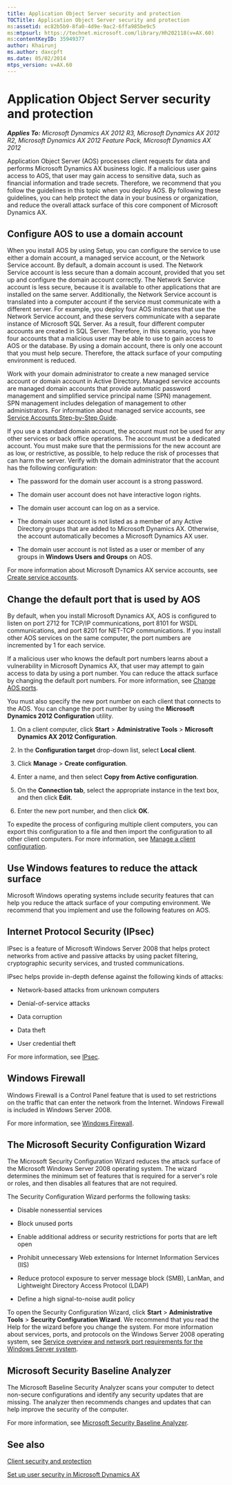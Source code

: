 ```yaml
---
title: Application Object Server security and protection
TOCTitle: Application Object Server security and protection
ms:assetid: ec82b5b9-8fa0-4d9e-9ac2-6ffa985be9c5
ms:mtpsurl: https://technet.microsoft.com/library/Hh202118(v=AX.60)
ms:contentKeyID: 35949377
author: Khairunj
ms.author: daxcpft
ms.date: 05/02/2014
mtps_version: v=AX.60
---
```


# Application Object Server security and protection 


_**Applies To:** Microsoft Dynamics AX 2012 R3, Microsoft Dynamics AX 2012 R2, Microsoft Dynamics AX 2012 Feature Pack, Microsoft Dynamics AX 2012_

Application Object Server (AOS) processes client requests for data and performs Microsoft Dynamics AX business logic. If a malicious user gains access to AOS, that user may gain access to sensitive data, such as financial information and trade secrets. Therefore, we recommend that you follow the guidelines in this topic when you deploy AOS. By following these guidelines, you can help protect the data in your business or organization, and reduce the overall attack surface of this core component of Microsoft Dynamics AX.

## Configure AOS to use a domain account

When you install AOS by using Setup, you can configure the service to use either a domain account, a managed service account, or the Network Service account. By default, a domain account is used. The Network Service account is less secure than a domain account, provided that you set up and configure the domain account correctly. The Network Service account is less secure, because it is available to other applications that are installed on the same server. Additionally, the Network Service account is translated into a computer account if the service must communicate with a different server. For example, you deploy four AOS instances that use the Network Service account, and these servers communicate with a separate instance of Microsoft SQL Server. As a result, four different computer accounts are created in SQL Server. Therefore, in this scenario, you have four accounts that a malicious user may be able to use to gain access to AOS or the database. By using a domain account, there is only one account that you must help secure. Therefore, the attack surface of your computing environment is reduced.

Work with your domain administrator to create a new managed service account or domain account in Active Directory. Managed service accounts are managed domain accounts that provide automatic password management and simplified service principal name (SPN) management. SPN management includes delegation of management to other administrators. For information about managed service accounts, see [Service Accounts Step-by-Step Guide](https://go.microsoft.com/fwlink/?linkid=218113).

If you use a standard domain account, the account must not be used for any other services or back office operations. The account must be a dedicated account. You must make sure that the permissions for the new account are as low, or restrictive, as possible, to help reduce the risk of processes that can harm the server. Verify with the domain administrator that the account has the following configuration:

  - The password for the domain user account is a strong password.

  - The domain user account does not have interactive logon rights.

  - The domain user account can log on as a service.

  - The domain user account is not listed as a member of any Active Directory groups that are added to Microsoft Dynamics AX. Otherwise, the account automatically becomes a Microsoft Dynamics AX user.

  - The domain user account is not listed as a user or member of any groups in **Windows Users and Groups** on AOS.

For more information about Microsoft Dynamics AX service accounts, see [Create service accounts](create-service-accounts.md).

## Change the default port that is used by AOS

By default, when you install Microsoft Dynamics AX, AOS is configured to listen on port 2712 for TCP/IP communications, port 8101 for WSDL communications, and port 8201 for NET-TCP communications. If you install other AOS services on the same computer, the port numbers are incremented by 1 for each service.

If a malicious user who knows the default port numbers learns about a vulnerability in Microsoft Dynamics AX, that user may attempt to gain access to data by using a port number. You can reduce the attack surface by changing the default port numbers. For more information, see [Change AOS ports](change-aos-ports.md).

You must also specify the new port number on each client that connects to the AOS. You can change the port number by using the **Microsoft Dynamics 2012 Configuration** utility.

1.  On a client computer, click **Start** \> **Administrative Tools** \> **Microsoft Dynamics AX 2012 Configuration**.

2.  In the **Configuration target** drop-down list, select **Local client**.

3.  Click **Manage** \> **Create configuration**.

4.  Enter a name, and then select **Copy from Active configuration**.

5.  On the **Connection tab**, select the appropriate instance in the text box, and then click **Edit**.

6.  Enter the new port number, and then click **OK**.

To expedite the process of configuring multiple client computers, you can export this configuration to a file and then import the configuration to all other client computers. For more information, see [Manage a client configuration](manage-a-client-configuration.md).

## Use Windows features to reduce the attack surface

Microsoft Windows operating systems include security features that can help you reduce the attack surface of your computing environment. We recommend that you implement and use the following features on AOS.

## Internet Protocol Security (IPsec)

IPsec is a feature of Microsoft Windows Server 2008 that helps protect networks from active and passive attacks by using packet filtering, cryptographic security services, and trusted communications.

IPsec helps provide in-depth defense against the following kinds of attacks:

  - Network-based attacks from unknown computers

  - Denial-of-service attacks

  - Data corruption

  - Data theft

  - User credential theft

For more information, see [IPsec](https://go.microsoft.com/fwlink/?linkid=119801).

## Windows Firewall

Windows Firewall is a Control Panel feature that is used to set restrictions on the traffic that can enter the network from the Internet. Windows Firewall is included in Windows Server 2008.

For more information, see [Windows Firewall](https://go.microsoft.com/fwlink/?linkid=118283).

## The Microsoft Security Configuration Wizard

The Microsoft Security Configuration Wizard reduces the attack surface of the Microsoft Windows Server 2008 operating system. The wizard determines the minimum set of features that is required for a server's role or roles, and then disables all features that are not required.

The Security Configuration Wizard performs the following tasks:

  - Disable nonessential services

  - Block unused ports

  - Enable additional address or security restrictions for ports that are left open

  - Prohibit unnecessary Web extensions for Internet Information Services (IIS)

  - Reduce protocol exposure to server message block (SMB), LanMan, and Lightweight Directory Access Protocol (LDAP)

  - Define a high signal-to-noise audit policy

To open the Security Configuration Wizard, click **Start** \> **Administrative Tools** \> **Security Configuration Wizard**. We recommend that you read the Help for the wizard before you change the system. For more information about services, ports, and protocols on the Windows Server 2008 operating system, see [Service overview and network port requirements for the Windows Server system](https://go.microsoft.com/fwlink/?linkid=119804).

## Microsoft Security Baseline Analyzer

The Microsoft Baseline Security Analyzer scans your computer to detect non-secure configurations and identify any security updates that are missing. The analyzer then recommends changes and updates that can help improve the security of the computer.

For more information, see [Microsoft Security Baseline Analyzer](https://go.microsoft.com/fwlink/?linkid=119802).

## See also

[Client security and protection](client-security-and-protection.md)

[Set up user security in Microsoft Dynamics AX](set-up-user-security-in-microsoft-dynamics-ax.md)

  


